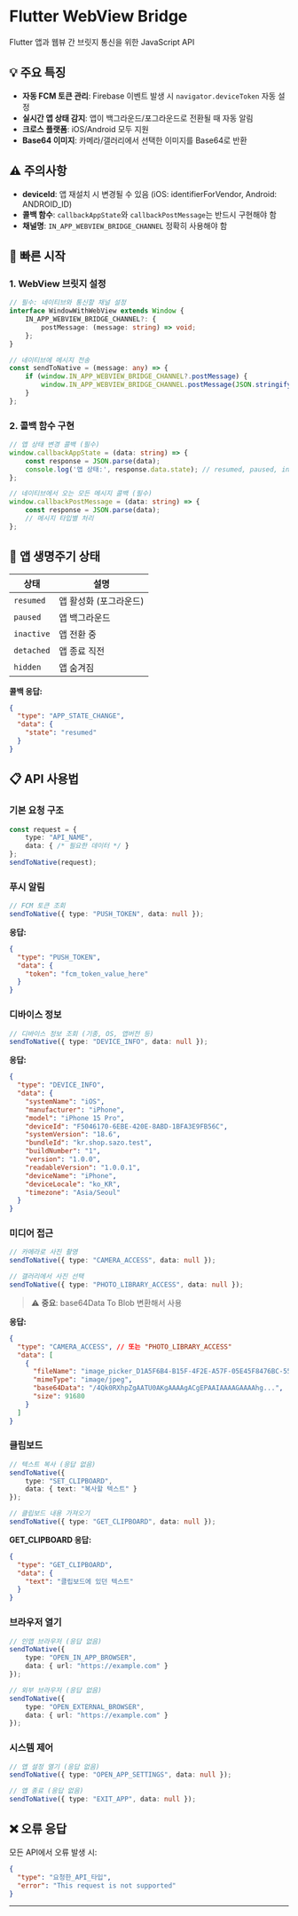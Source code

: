 # Flutter WebView Bridge

Flutter 앱과 웹뷰 간 브릿지 통신을 위한 JavaScript API

## 💡 주요 특징

- **자동 FCM 토큰 관리**: Firebase 이벤트 발생 시 `navigator.deviceToken` 자동 설정
- **실시간 앱 상태 감지**: 앱이 백그라운드/포그라운드로 전환될 때 자동 알림
- **크로스 플랫폼**: iOS/Android 모두 지원
- **Base64 이미지**: 카메라/갤러리에서 선택한 이미지를 Base64로 반환

## ⚠️ 주의사항

- **deviceId**: 앱 재설치 시 변경될 수 있음 (iOS: identifierForVendor, Android: ANDROID_ID)
- **콜백 함수**: `callbackAppState`와 `callbackPostMessage`는 반드시 구현해야 함
- **채널명**: `IN_APP_WEBVIEW_BRIDGE_CHANNEL` 정확히 사용해야 함

## 🚀 빠른 시작

### 1. WebView 브릿지 설정

```typescript
// 필수: 네이티브와 통신할 채널 설정
interface WindowWithWebView extends Window {
    IN_APP_WEBVIEW_BRIDGE_CHANNEL?: {
        postMessage: (message: string) => void;
    };
}

// 네이티브에 메시지 전송
const sendToNative = (message: any) => {
    if (window.IN_APP_WEBVIEW_BRIDGE_CHANNEL?.postMessage) {
        window.IN_APP_WEBVIEW_BRIDGE_CHANNEL.postMessage(JSON.stringify(message));
    }
};
```

### 2. 콜백 함수 구현

```typescript
// 앱 상태 변경 콜백 (필수)
window.callbackAppState = (data: string) => {
    const response = JSON.parse(data);
    console.log('앱 상태:', response.data.state); // resumed, paused, inactive 등
};

// 네이티브에서 오는 모든 메시지 콜백 (필수)
window.callbackPostMessage = (data: string) => {
    const response = JSON.parse(data);
    // 메시지 타입별 처리
};
```

## 📱 앱 생명주기 상태

| 상태 | 설명 |
|------|------|
| `resumed` | 앱 활성화 (포그라운드) |
| `paused` | 앱 백그라운드 |
| `inactive` | 앱 전환 중 |
| `detached` | 앱 종료 직전 |
| `hidden` | 앱 숨겨짐 |

**콜백 응답:**
```json
{
  "type": "APP_STATE_CHANGE",
  "data": {
    "state": "resumed"
  }
}
```

## 📋 API 사용법

### 기본 요청 구조
```typescript
const request = {
    type: "API_NAME",
    data: { /* 필요한 데이터 */ }
};
sendToNative(request);
```

### 푸시 알림
```typescript
// FCM 토큰 조회
sendToNative({ type: "PUSH_TOKEN", data: null });
```
**응답:**
```json
{
  "type": "PUSH_TOKEN",
  "data": {
    "token": "fcm_token_value_here"
  }
}
```

### 디바이스 정보
```typescript
// 디바이스 정보 조회 (기종, OS, 앱버전 등)
sendToNative({ type: "DEVICE_INFO", data: null });
```
**응답:**
```json
{
  "type": "DEVICE_INFO",
  "data": {
    "systemName": "iOS",
    "manufacturer": "iPhone", 
    "model": "iPhone 15 Pro",
    "deviceId": "F5046170-6EBE-420E-8ABD-1BFA3E9FB56C",
    "systemVersion": "18.6",
    "bundleId": "kr.shop.sazo.test",
    "buildNumber": "1",
    "version": "1.0.0",
    "readableVersion": "1.0.0.1",
    "deviceName": "iPhone",
    "deviceLocale": "ko_KR",
    "timezone": "Asia/Seoul"
  }
}
```

### 미디어 접근
```typescript
// 카메라로 사진 촬영
sendToNative({ type: "CAMERA_ACCESS", data: null });

// 갤러리에서 사진 선택
sendToNative({ type: "PHOTO_LIBRARY_ACCESS", data: null });
```

> ⚠️ **중요**: base64Data To Blob 변환해서 사용

**응답:**
```json
{
  "type": "CAMERA_ACCESS", // 또는 "PHOTO_LIBRARY_ACCESS"
  "data": [
    {
      "fileName": "image_picker_D1A5F6B4-B15F-4F2E-A57F-05E45F8476BC-551-000000058A4C1A20.jpg",
      "mimeType": "image/jpeg",
      "base64Data": "/4Qk0RXhpZgAATU0AKgAAAAgACgEPAAIAAAAGAAAAhg...",
      "size": 91680
    }
  ]
}
```

### 클립보드
```typescript
// 텍스트 복사 (응답 없음)
sendToNative({ 
    type: "SET_CLIPBOARD", 
    data: { text: "복사할 텍스트" } 
});

// 클립보드 내용 가져오기
sendToNative({ type: "GET_CLIPBOARD", data: null });
```
**GET_CLIPBOARD 응답:**
```json
{
  "type": "GET_CLIPBOARD", 
  "data": {
    "text": "클립보드에 있던 텍스트"
  }
}
```

### 브라우저 열기
```typescript
// 인앱 브라우저 (응답 없음)
sendToNative({ 
    type: "OPEN_IN_APP_BROWSER", 
    data: { url: "https://example.com" } 
});

// 외부 브라우저 (응답 없음)
sendToNative({ 
    type: "OPEN_EXTERNAL_BROWSER", 
    data: { url: "https://example.com" } 
});
```

### 시스템 제어
```typescript
// 앱 설정 열기 (응답 없음)
sendToNative({ type: "OPEN_APP_SETTINGS", data: null });

// 앱 종료 (응답 없음)
sendToNative({ type: "EXIT_APP", data: null });
```

## ❌ 오류 응답
모든 API에서 오류 발생 시:
```json
{
  "type": "요청한_API_타입",
  "error": "This request is not supported"
}
```

---